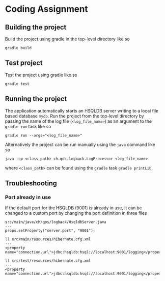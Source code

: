 # Coding Assignment
## Building the project
Build the project using gradle in the top-level directory like so
```
gradle build
```

## Test project
Test the project using gradle like so
```
gradle test
```

## Running the project
The application automatically starts an HSQLDB server writing to a local file based database `mydb`.
Run the project from the top-level directory by passing the name of the log file (`<log_file_name>`) as an argument to the `gradle run` task like so
```
gradle run --args="<log_file_name>"
```

Alternatively the project can be run manually using the `java` command like so
```
java -cp <class_path> ch.qos.logback.LogProcessor <log_file_name>
```
where `<class_path>` can be found using the `gradle` task `gradle printLib`.

## Troubleshooting
### Port already in use
If the default port for the HSQLDB (9001) is already in use, it can be changed to a custom port by changing the port definition in three files
```
src/main/java/ch/qos/logback/HsqldbServer.java
---
props.setProperty("server.port", "9001");
```
```
ll src/main/resources/hibernate.cfg.xml
---
<property name="connection.url">jdbc:hsqldb:hsql://localhost:9001/logging</property>
```
```
ll src/test/resources/hibernate.cfg.xml
---
<property name="connection.url">jdbc:hsqldb:hsql://localhost:9001/logging</property>
```